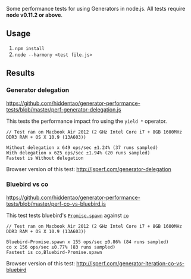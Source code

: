 Some performance tests for using Generators in node.js. All tests require **node v0.11.2 or above**.

## Usage

1. `npm install`
1. `node --harmony <test file.js>`

## Results

### Generator delegation

https://github.com/hiddentao/generator-performance-tests/blob/master/perf-generator-delegation.js

This tests the performance impact fro using the `yield *` operator.

```
// Test ran on Macbook Air 2012 (2 GHz Intel Core i7 + 8GB 1600MHz DDR3 RAM + OS X 10.9 (13A603))

Without delegation x 649 ops/sec ±1.24% (37 runs sampled)
With delegation x 625 ops/sec ±1.94% (20 runs sampled)
Fastest is Without delegation
```

Browser version of this test: http://jsperf.com/generator-delegation


### Bluebird vs co

https://github.com/hiddentao/generator-performance-tests/blob/master/perf-co-vs-bluebird.js

This test tests bluebird's [`Promise.spawn`](https://github.com/petkaantonov/bluebird/blob/master/API.md#promisespawngeneratorfunction-generatorfunction---promise) against [`co`](https://github.com/visionmedia/co)


```
// Test ran on Macbook Air 2012 (2 GHz Intel Core i7 + 8GB 1600MHz DDR3 RAM + OS X 10.9 (13A603))

Bluebird-Promise.spawn x 155 ops/sec ±0.86% (84 runs sampled)
co x 156 ops/sec ±0.77% (83 runs sampled)
Fastest is co,Bluebird-Promise.spawn
```

Browser version of this test: http://jsperf.com/generator-iteration-co-vs-bluebird


